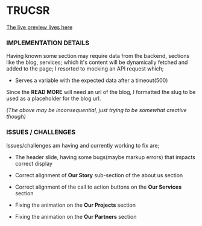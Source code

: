 # TRUCSR

[The live preview lives here](https://trucsr.netlify.app)

### IMPLEMENTATION DETAILS

Having known some section may require data from the backend, sections like the blog, services; which it's content will be dynamically fetched and added to the page; I resorted to mocking an API request
which;

- Serves a variable with the expected data after a timeout(500)

Since the **READ MORE** will need an url of the blog, I formatted the slug to be used as a placeholder for the blog url.

*(The above may be inconsequential, just trying to be somewhat creative though)*


### ISSUES / CHALLENGES

Issues/challenges am having and currently working to fix are;

- The header slide, having some bugs(maybe markup errors) that impacts correct display

- Correct alignment of **Our Story** sub-section of the about us section

- Correct alignment of the call to action buttons on the **Our Services** section

- Fixing the animation on the **Our Projects** section

- Fixing the animation on the **Our Partners** section